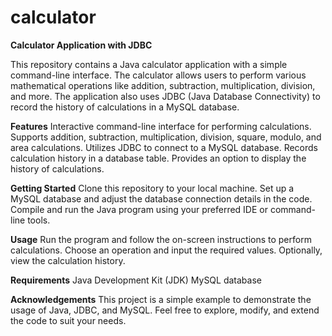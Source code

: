 # calculator
**Calculator Application with JDBC**
 
This repository contains a Java calculator application with a simple command-line interface. The calculator allows users to perform various mathematical operations like addition, subtraction, multiplication, division, and more. The application also uses JDBC (Java Database Connectivity) to record the history of calculations in a MySQL database.

**Features**
Interactive command-line interface for performing calculations.
Supports addition, subtraction, multiplication, division, square, modulo, and area calculations.
Utilizes JDBC to connect to a MySQL database.
Records calculation history in a database table.
Provides an option to display the history of calculations.

**Getting Started**
Clone this repository to your local machine.
Set up a MySQL database and adjust the database connection details in the code.
Compile and run the Java program using your preferred IDE or command-line tools.

**Usage**
Run the program and follow the on-screen instructions to perform calculations.
Choose an operation and input the required values.
Optionally, view the calculation history.

**Requirements**
Java Development Kit (JDK)
MySQL database

**Acknowledgements**
This project is a simple example to demonstrate the usage of Java, JDBC, and MySQL. Feel free to explore, modify, and extend the code to suit your needs.

